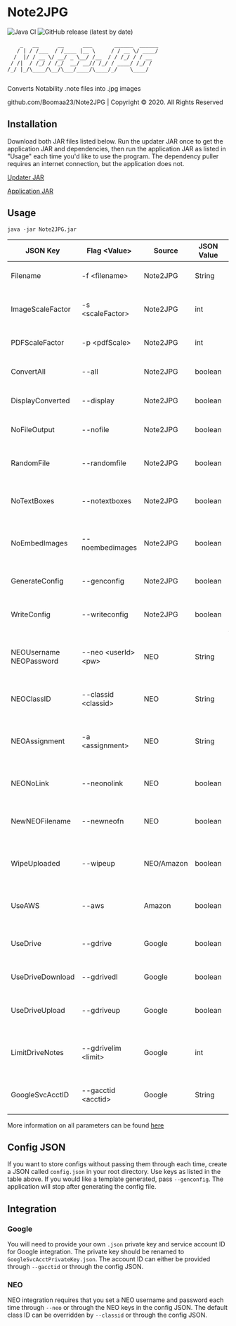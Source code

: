 # Note2JPG
![Java CI](https://github.com/Boomaa23/Note2JPG/workflows/Java%20CI/badge.svg)
![GitHub release (latest by date)](https://img.shields.io/github/v/release/Boomaa23/Note2JPG)

```
    _   __      __      ___       ______  ______
   / | / /___  / /____ |__ \     / / __ \/ ____/
  /  |/ / __ \/ __/ _ \__/ /__  / / /_/ / / __  
 / /|  / /_/ / /_/  __/ __// /_/ / ____/ /_/ /  
/_/ |_/\____/\__/\___/____/\____/_/    \____/    
                                   
```

Converts Notability .note files into .jpg images

github.com/Boomaa23/Note2JPG | Copyright © 2020. All Rights Reserved

## Installation
Download both JAR files listed below. Run the updater JAR once to get the application JAR and dependencies, then run the application JAR as listed in "Usage" each time you'd like to use the program. The dependency puller requires an internet connection, but the application does not.

[Updater JAR](https://github.com/Boomaa23/Note2JPG/blob/master/Note2JPGUpdater.jar?raw=true)

[Application JAR](https://github.com/Boomaa23/Note2JPG/blob/master/Note2JPG.jar?raw=true)

## Usage
`java -jar Note2JPG.jar`

| JSON Key | Flag \<Value> | Source | JSON Value | Action
|-------------------------------|-----------------------|------------|---------|------------------------------------|
| Filename                      | -f \<filename>        | Note2JPG   | String  | Specify name of .note file
| ImageScaleFactor              | -s \<scaleFactor>     | Note2JPG   | int     | Multiplier to superscale the whole image by
| PDFScaleFactor                | -p \<pdfScale>        | Note2JPG   | int     | Multiplier to superscale the PDFs by
| ConvertAll                    | --all                 | Note2JPG   | boolean | Convert all available notes
| DisplayConverted              | --display             | Note2JPG   | boolean | Show the image after processing
| NoFileOutput                  | --nofile              | Note2JPG   | boolean | Do not write the image to file
| RandomFile                    | --randomfile          | Note2JPG   | boolean | Select a file randomly if not specified
| NoTextBoxes                   | --notextboxes         | Note2JPG   | boolean | Do not request positions for text boxes
| NoEmbedImages                 | --noembedimages       | Note2JPG   | boolean | Do not request positions for images in notes
| GenerateConfig                | --genconfig           | Note2JPG   | boolean | Generate a config file template
| WriteConfig                   | --writeconfig         | Note2JPG   | boolean | Write out the current config to json
| NEOUsername <br> NEOPassword  | --neo \<userId> \<pw> | NEO        | String  | Use NEO integration for unsubmitted assignments
| NEOClassID                    | --classid \<classid>  | NEO        | String  | Specify a class ID for NEO integration
| NEOAssignment                 | -a \<assignment>      | NEO        | String  | Set a different assignment name for image
| NEONoLink                     | --neonolink           | NEO        | boolean | Don't link image to NEO assignment
| NewNEOFilename                | --newneofn            | NEO        | boolean | Register a new NEO filename (no overwriting)
| WipeUploaded                  | --wipeup              | NEO/Amazon | boolean | Wipe uploaded images from specified sources
| UseAWS                        | --aws                 | Amazon     | boolean | Upload images to AWS (via NEO)
| UseDrive                      | --gdrive              | Google     | boolean | Use Google Drive to download and upload
| UseDriveDownload              | --gdrivedl            | Google     | boolean | Use Google Drive as a .note source
| UseDriveUpload                | --gdriveup            | Google     | boolean | Upload images to Google Drive
| LimitDriveNotes               | --gdrivelim \<limit>  | Google     | int     | Define a limit for Drive-retrieved notes
| GoogleSvcAcctID               | --gacctid \<acctid>   | Google     | String  | The Google service account ID to use

More information on all parameters can be found [here](https://github.com/Boomaa23/Note2JPG/blob/master/src/main/java/com/boomaa/note2jpg/config/Parameter.java)

## Config JSON
If you want to store configs without passing them through each time, create a JSON called `config.json` in your root directory. Use keys as listed in the table above. If you would like a template generated, pass `--genconfig`. The application will stop after generating the config file.

## Integration
### Google
You will need to provide your own `.json` private key and service account ID for Google integration. The private key should be renamed to `GoogleSvcAcctPrivateKey.json`. The account ID can either be provided through `--gacctid` or through the config JSON.

### NEO
NEO integration requires that you set a NEO username and password each time through `--neo` or through the NEO keys in the config JSON. The default class ID can be overridden by `--classid` or through the config JSON.